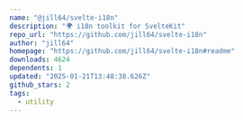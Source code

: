 ```yaml
---
name: "@jill64/svelte-i18n"
description: "🌍 i18n toolkit for SvelteKit"
repo_url: "https://github.com/jill64/svelte-i18n"
author: "jill64"
homepage: "https://github.com/jill64/svelte-i18n#readme"
downloads: 4624
dependents: 1
updated: "2025-01-21T13:48:38.626Z"
github_stars: 2
tags: 
  - utility
---
```

